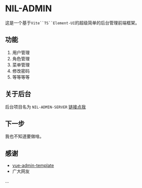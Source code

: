 # NIL-ADMIN

这是一个基于`Vite``TS``Element-UI`的超级简单的后台管理前端框架。

## 功能

1. 用户管理
2. 角色管理
3. 菜单管理
4. 修改密码
5. 等等等等

## 关于后台

后台项目名为 `NIL-ADMIN-SERVER` [链接点我](https://github.com/zerotofull/nil-admin-server)

## 下一步

我也不知道要做啥。

## 感谢

- [vue-admin-template](https://github.com/PanJiaChen/vue-admin-template)
- 广大网友

...
